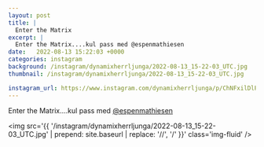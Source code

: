 ```yaml
---
layout: post
title: |
  Enter the Matrix
excerpt: |
  Enter the Matrix....kul pass med @espenmathiesen
date:   2022-08-13 15:22:03 +0000
categories: instagram
background: /instagram/dynamixherrljunga/2022-08-13_15-22-03_UTC.jpg
thumbnail: /instagram/dynamixherrljunga/2022-08-13_15-22-03_UTC.jpg

instagram_url: https://www.instagram.com/dynamixherrljunga/p/ChNFxilDlPR
---
```

Enter the Matrix....kul pass med [@espenmathiesen](https://www.instagram.com/espenmathiesen/)



<img src='{{ '/instagram/dynamixherrljunga/2022-08-13_15-22-03_UTC.jpg' | prepend: site.baseurl | replace: '//', '/' }}' class='img-fluid' />
